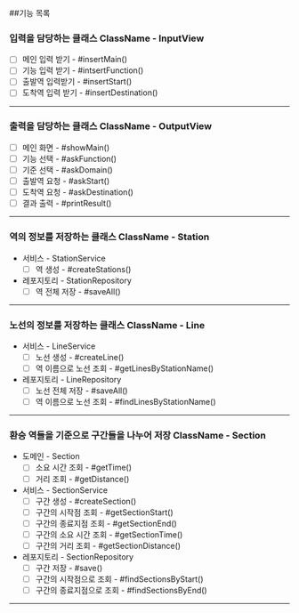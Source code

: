 ##기능 목록

### 입력을 담당하는 클래스 ClassName - InputView
- [ ] 메인 입력 받기 - #insertMain()
- [ ] 기능 입력 받기 - #intsertFunction()
- [ ] 출발역 입력받기 - #insertStart()
- [ ] 도착역 입력 받기 - #insertDestination()
---
### 출력을 담당하는 클래스 ClassName - OutputView 
- [ ] 메인 화면 - #showMain()
- [ ] 기능 선택 - #askFunction()
- [ ] 기준 선택 - #askDomain()
- [ ] 출발역 요청 - #askStart()
- [ ] 도착역 요청 - #askDestination()
- [ ] 결과 출력 - #printResult()
---
### 역의 정보를 저장하는 클래스 ClassName - Station
- 서비스 - StationService
  - [ ] 역 생성 - #createStations()
- 레포지토리 - StationRepository
  - [ ] 역 전체 저장 - #saveAll()
---
### 노선의 정보를 저장하는 클래스 ClassName - Line
- 서비스 - LineService
  - [ ] 노선 생성 - #createLine()
  - [ ] 역 이름으로 노선 조회 - #getLinesByStationName()
- 레포지토리 - LineRepository
  - [ ] 노선 전체 저장 - #saveAll()
  - [ ] 역 이름으로 노선 조회 - #findLinesByStationName()
---
### 환승 역들을 기준으로 구간들을 나누어 저장 ClassName - Section
- 도메인 - Section
  - [ ] 소요 시간 조회 - #getTime()
  - [ ] 거리 조회 - #getDistance()
  
- 서비스 - SectionService
  - [ ] 구간 생성 - #createSection()
  - [ ] 구간의 시작점 조회 - #getSectionStart()
  - [ ] 구간의 종료지점 조회 - #getSectionEnd()
  - [ ] 구간의 소요 시간 조회 - #getSectionTime()
  - [ ] 구간의 거리 조회 - #getSectionDistance()
- 레포지토리 - SectionRepository
  - [ ] 구간 저장 - #save()
  - [ ] 구간의 시작점으로 조회 - #findSectionsByStart()
  - [ ] 구간의 종료지점으로 조회 - #findSectionsByEnd()
---

